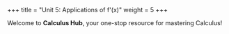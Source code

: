 +++
title = "Unit 5: Applications of f'(x)"
weight = 5
+++

Welcome to **Calculus Hub**, your one-stop resource for mastering Calculus!

